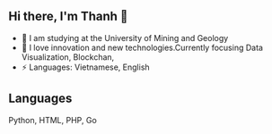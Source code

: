 ## Hi there, I'm Thanh 👋

- 🌱 I am studying at the University of Mining and Geology
- 🔭 I love innovation and new technologies.Currently focusing Data Visualization, Blockchan,  
- ⚡ Languages: Vietnamese, English
  
## Languages
 Python, HTML, PHP, Go

<!--
**thanhkhon03/thanhkhon03** is a ✨ _special_ ✨ repository because its `README.md` (this file) appears on your GitHub profile.

Here are some ideas to get you started:

- 🔭 I’m currently working on ...
- 🌱 I am studying at the University of Mining and Geology 
- 👯 I’m looking to collaborate on ...
- 🤔 I’m looking for help with ...
- 💬 Ask me about ...
- 📫 How to reach me: ...
- 😄 Pronouns: ...
- ⚡ Fun fact: ...
-->
